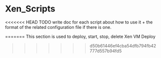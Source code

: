 # Xen_Scripts

<<<<<<< HEAD
TODO write doc for each script about how to use it + the format of the related configuration file if there is one.

=======
This section is used to deploy, start, stop, delete Xen VM 
Deploy
>>>>>>> d50b61446ef4cba54dfb794fb42777d557b94fd5
